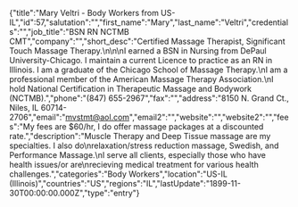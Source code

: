{"title":"Mary Veltri - Body Workers from US-IL","id":57,"salutation":"","first_name":"Mary","last_name":"Veltri","credentials":"","job_title":"BSN RN NCTMB CMT","company":"","short_desc":"Certified Massage Therapist, Significant Touch Massage Therapy.\n\n\nI earned a BSN in Nursing from DePaul University-Chicago. I maintain a current Licence to practice as an RN in Illinois. I am a graduate of the Chicago School of Massage Therapy.\nI am a professional member of the American Massage Therapy Association.\nI hold National Certification in Therapeutic Massage and Bodywork (NCTMB).","phone":"(847) 655-2967","fax":"","address":"8150 N. Grand Ct., Niles, IL 60714-2706","email":"mvstmt@aol.com","email2":"","website":"","website2":"","fees":"My fees are $60/hr, I do offer massage packages at a discounted rate.","description":"Muscle Therapy and Deep Tissue massage are my specialties.  I also do\nrelaxation/stress reduction massage, Swedish, and Performance Massage.\nI serve all clients, especially those who have health issues/or are\nrecieving medical treatment for various health challenges.","categories":"Body Workers","location":"US-IL (Illinois)","countries":"US","regions":"IL","lastUpdate":"1899-11-30T00:00:00.000Z","type":"entry"}
